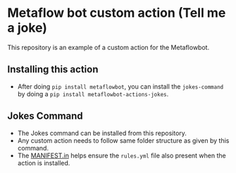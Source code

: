 # Metaflow bot custom action (Tell me a joke)

This repository is an example of a custom action for the Metaflowbot. 

## Installing this action 

- After doing `pip install metaflowbot`, you can install the `jokes-command` by doing a `pip install metaflowbot-actions-jokes`.

## Jokes Command

- The Jokes command can be installed from this repository.
- Any custom action needs to follow same folder structure as given by this command.
- The [MANIFEST.in](MANIFEST.in) helps ensure the `rules.yml` file also present when the action is installed.

